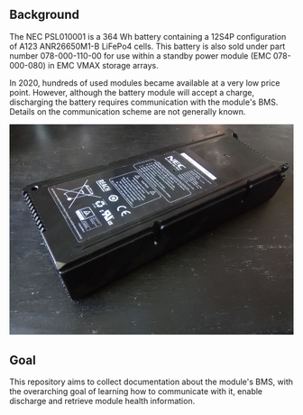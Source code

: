 ## Background

The NEC PSL010001 is a 364 Wh battery containing a 12S4P configuration of A123 ANR26650M1-B LiFePo4 cells. This battery is also sold under part number 078-000-110-00 for use within a standby power module (EMC 078-000-080) in EMC VMAX storage arrays.

In 2020, hundreds of used modules became available at a very low price point. However, although the battery module will accept a charge, discharging the battery requires communication with the module's BMS. Details on the communication scheme are not generally known.

![Overview](images/overview.JPG)

## Goal

This repository aims to collect documentation about the module's BMS, with the overarching goal of learning how to communicate with it, enable discharge and retrieve module health information.
